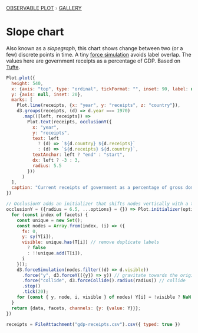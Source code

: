 <div style="color: grey; font: 13px/25.5px var(--sans-serif); text-transform: uppercase;"><h1 style="display: none;">Plot: Slope chart</h1><a href="/plot">Observable Plot</a> › <a href="/@observablehq/plot-gallery">Gallery</a></div>

# Slope chart

Also known as a *slopegraph*, this chart shows change between two (or a few) discrete points in time. A tiny [force simulation](https://d3js.org/d3-force) avoids label overlap. The values here are government receipts as a percentage of GDP. Based on [Tufte](https://www.edwardtufte.com/bboard/q-and-a-fetch-msg?msg_id=0003nk).

```js echo
Plot.plot({
  height: 540,
  x: {axis: "top", type: "ordinal", tickFormat: "", inset: 90, label: null},
  y: {axis: null, inset: 20},
  marks: [
    Plot.line(receipts, {x: "year", y: "receipts", z: "country"}),
    d3.groups(receipts, (d) => d.year === 1970)
      .map(([left, receipts]) =>
        Plot.text(receipts, occlusionY({
          x: "year",
          y: "receipts",
          text: left
            ? (d) => `${d.country} ${d.receipts}`
            : (d) => `${d.receipts} ${d.country}`,
          textAnchor: left ? "end" : "start",
          dx: left ? -3 : 3,
          radius: 5.5
        }))
      )
  ],
  caption: "Current receipts of government as a percentage of gross domestic product"
})
```

```js echo
// OcclusionY adds an initializer that shifts nodes vertically with a tiny force simulation.
occlusionY = ({radius = 6.5, ...options} = {}) => Plot.initializer(options, (data, facets, { y: {value: Y}, text: {value: T} }, {y: sy}, dimensions, context) => {
  for (const index of facets) {
    const unique = new Set();
    const nodes = Array.from(index, (i) => ({
      fx: 0,
      y: sy(Y[i]),
      visible: unique.has(T[i]) // remove duplicate labels
        ? false
        : !!unique.add(T[i]),
      i
    }));
    d3.forceSimulation(nodes.filter((d) => d.visible))
      .force("y", d3.forceY(({y}) => y)) // gravitate towards the original y
      .force("collide", d3.forceCollide().radius(radius)) // collide
      .stop()
      .tick(20);
    for (const { y, node, i, visible } of nodes) Y[i] = !visible ? NaN : y;
  }
  return {data, facets, channels: {y: {value: Y}}};
})
```

```js echo
receipts = FileAttachment("gdp-receipts.csv").csv({ typed: true })
```
